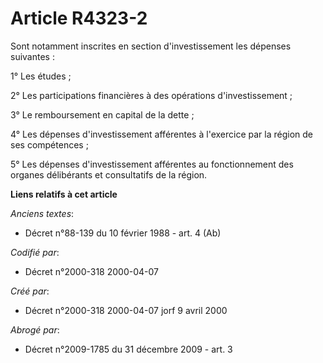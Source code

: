# Article R4323-2

Sont notamment inscrites en section d'investissement les dépenses suivantes :

1° Les études ;

2° Les participations financières à des opérations d'investissement ;

3° Le remboursement en capital de la dette ;

4° Les dépenses d'investissement afférentes à l'exercice par la région de ses compétences ;

5° Les dépenses d'investissement afférentes au fonctionnement des organes délibérants et consultatifs de la région.

**Liens relatifs à cet article**

_Anciens textes_:

  - Décret n°88-139 du 10 février 1988 - art. 4 (Ab)

_Codifié par_:

  - Décret n°2000-318 2000-04-07

_Créé par_:

  - Décret n°2000-318 2000-04-07 jorf 9 avril 2000

_Abrogé par_:

  - Décret n°2009-1785 du 31 décembre 2009 - art. 3
